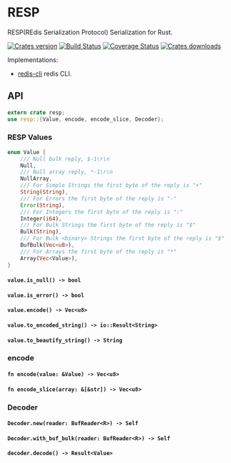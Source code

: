 # RESP

RESP(REdis Serialization Protocol) Serialization for Rust.

[![Crates version][version-image]][version-url]
[![Build Status][travis-image]][travis-url]
[![Coverage Status][coveralls-image]][coveralls-url]
[![Crates downloads][downloads-image]][downloads-url]

Implementations:

- [redis-cli](https://github.com/iorust/redis-cli) redis CLI.

## API

```Rust
extern crate resp;
use resp::{Value, encode, encode_slice, Decoder};
```

### RESP Values

```Rust
enum Value {
    /// Null bulk reply, $-1\r\n
    Null,
    /// Null array reply, *-1\r\n
    NullArray,
    /// For Simple Strings the first byte of the reply is "+"
    String(String),
    /// For Errors the first byte of the reply is "-"
    Error(String),
    /// For Integers the first byte of the reply is ":"
    Integer(i64),
    /// For Bulk Strings the first byte of the reply is "$"
    Bulk(String),
    /// For Bulk <binary> Strings the first byte of the reply is "$"
    BufBulk(Vec<u8>),
    /// For Arrays the first byte of the reply is "*"
    Array(Vec<Value>),
}
```

#### `value.is_null() -> bool`

#### `value.is_error() -> bool`

#### `value.encode() -> Vec<u8>`

#### `value.to_encoded_string() -> io::Result<String>`

#### `value.to_beautify_string() -> String`

### encode

#### `fn encode(value: &Value) -> Vec<u8>`

#### `fn encode_slice(array: &[&str]) -> Vec<u8>`

### Decoder

#### `Decoder.new(reader: BufReader<R>) -> Self`

#### `Decoder.with_buf_bulk(reader: BufReader<R>) -> Self`

#### `decoder.decode() -> Result<Value>`


[version-image]: https://img.shields.io/crates/v/resp.svg
[version-url]: https://crates.io/crates/resp

[travis-image]: http://img.shields.io/travis/iorust/resp.svg
[travis-url]: https://travis-ci.org/iorust/resp

[coveralls-image]: https://coveralls.io/repos/github/iorust/resp/badge.svg?branch=master
[coveralls-url]: https://coveralls.io/github/iorust/resp?branch=master

[downloads-image]: https://img.shields.io/crates/d/resp.svg
[downloads-url]: https://crates.io/crates/resp
